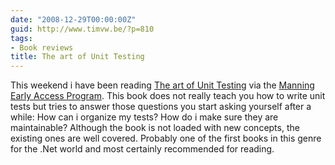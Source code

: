 ```yaml
---
date: "2008-12-29T00:00:00Z"
guid: http://www.timvw.be/?p=810
tags:
- Book reviews
title: The art of Unit Testing
---
```

This weekend i have been reading [The art of Unit Testing](http://artofunittesting.com/) via the [Manning Early Access Program](http://www.manning.com/about/meap.html). This book does not really teach you how to write unit tests but tries to answer those questions you start asking yourself after a while: How can i organize my tests? How do i make sure they are maintainable? Although the book is not loaded with new concepts, the existing ones are well covered. Probably one of the first books in this genre for the .Net world and most certainly recommended for reading.